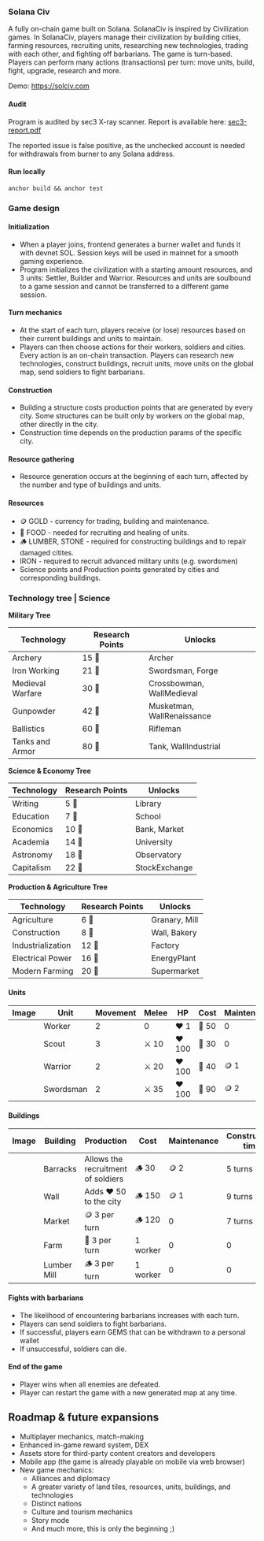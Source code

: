 ### Solana Civ

A fully on-chain game built on Solana. SolanaCiv is inspired by Civilization games. In SolanaCiv, players manage their civilization by building cities, farming resources, recruiting units, researching new technologies, trading with each other, and fighting off barbarians. The game is turn-based. Players can perform many actions (transactions) per turn: move units, build, fight, upgrade, research and more.

Demo: https://solciv.com

#### Audit
Program is audited by sec3 X-ray scanner. Report is available here: [sec3-report.pdf](./sec3-report.pdf)

The reported issue is false positive, as the unchecked account is needed for withdrawals from burner to any Solana address.

#### Run locally
```
anchor build && anchor test
```

### Game design

#### Initialization
- When a player joins, frontend generates a burner wallet and funds it with devnet SOL. Session keys will be used in mainnet for a smooth gaming experience.
- Program initializes the civilization with a starting amount resources, and 3 units: Settler, Builder and Warrior. Resources and units are soulbound to a game session and cannot be transferred to a different game session.

#### Turn mechanics
- At the start of each turn, players receive (or lose) resources based on their current buildings and units to maintain.
- Players can then choose actions for their workers, soldiers and cities. Every action is an on-chain transaction. Players can research new technologies, construct buildings, recruit units, move units on the global map, send soldiers to fight barbarians.

#### Construction
- Building a structure costs production points that are generated by every city. Some structures can be built only by workers on the global map, other directly in the city.
- Construction time depends on the production params of the specific city.

#### Resource gathering
- Resource generation occurs at the beginning of each turn, affected by the number and type of buildings and units.

#### Resources
- 🪙 GOLD - currency for trading, building and maintenance.
- 🌽 FOOD - needed for recruiting and healing of units.
- 🪵 LUMBER, STONE - required for constructing buildings and to repair damaged citites.
- IRON - required to recruit advanced military units (e.g. swordsmen)
- Science points and Production points generated by cities and corresponding buildings.

### Technology tree | Science

**Military Tree**

| Technology        | Research Points | Unlocks                     |
|-------------------|-----------------|-----------------------------|
| Archery           | 15 🧪           | Archer                      |
| Iron Working      | 21 🧪           | Swordsman, Forge            |
| Medieval Warfare  | 30 🧪           | Crossbowman, WallMedieval   |
| Gunpowder         | 42 🧪           | Musketman, WallRenaissance  |
| Ballistics        | 60 🧪           | Rifleman                    |
| Tanks and Armor   | 80 🧪           | Tank, WallIndustrial        |

**Science & Economy Tree**

| Technology   | Research Points | Unlocks              |
|--------------|-----------------|----------------------|
| Writing      | 5 🧪            | Library              |
| Education    | 7 🧪            | School               |
| Economics    | 10 🧪           | Bank, Market         |
| Academia     | 14 🧪           | University           |
| Astronomy    | 18 🧪           | Observatory          |
| Capitalism   | 22 🧪           | StockExchange        |

**Production & Agriculture Tree**

| Technology       | Research Points | Unlocks               |
|------------------|-----------------|-----------------------|
| Agriculture      | 6 🧪            | Granary, Mill         |
| Construction     | 8 🧪            | Wall, Bakery          |
| Industrialization| 12 🧪           | Factory               |
| Electrical Power | 16 🧪           | EnergyPlant           |
| Modern Farming   | 20 🧪           | Supermarket           |

#### Units
| Image | Unit | Movement | Melee | HP | Cost | Maintenance |
|---|---|---|---|---|---|---|
|  | Worker | 2 | 0 | ❤️ 1 | 🌽 50 | 0 |
|  | Scout | 3 | ⚔️ 10 | ❤️ 100 | 🌽 30 | 0 |
|  | Warrior | 2 | ⚔️ 20 | ❤️ 100 | 🌽 40 | 🪙 1 |
|  | Swordsman | 2 | ⚔️ 35 | ❤️ 100 | 🌽 90 | 🪙 2 |

#### Buildings
| Image | Building | Production | Cost | Maintenance | Construction time
|---|---|---|---|---|---|
|  | Barracks | Allows the recruitment of soldiers | 🪵 30 | 🪙 2 | 5 turns
|  | Wall | Adds ❤️ 50 to the city | 🪵 150 | 🪙 1 | 9 turns
|  | Market | 🪙 3 per turn | 🪵 120 | 0 | 7 turns
|  | Farm | 🌽 3 per turn | 1 worker | 0 | 0
|  | Lumber Mill | 🪵 3 per turn | 1 worker | 0 | 0

#### Fights with barbarians
- The likelihood of encountering barbarians increases with each turn.
- Players can send soldiers to fight barbarians.
- If successful, players earn GEMS that can be withdrawn to a personal wallet
- If unsuccessful, soldiers can die.

#### End of the game
- Player wins when all enemies are defeated.
- Player can restart the game with a new generated map at any time.

## Roadmap & future expansions
- Multiplayer mechanics, match-making
- Enhanced in-game reward system, DEX
- Assets store for third-party content creators and developers
- Mobile app (the game is already playable on mobile via web browser)
- New game mechanics:
  - Alliances and diplomacy
  - A greater variety of land tiles, resources, units, buildings, and technologies
  - Distinct nations
  - Culture and tourism mechanics
  - Story mode
  - And much more, this is only the beginning ;)
